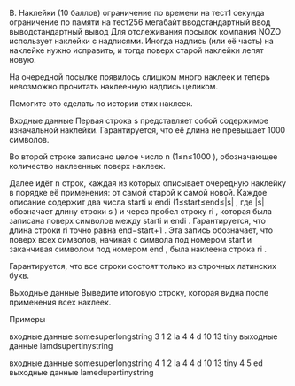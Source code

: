 B. Наклейки (10 баллов)
ограничение по времени на тест1 секунда
ограничение по памяти на тест256 мегабайт
вводстандартный ввод
выводстандартный вывод
Для отслеживания посылок компания NOZO использует наклейки с надписями. Иногда надпись (или её часть) на наклейке нужно исправить, и тогда поверх старой наклейки лепят новую.

На очередной посылке появилось слишком много наклеек и теперь невозможно прочитать наклеенную надпись целиком.

Помогите это сделать по истории этих наклеек.

Входные данные
Первая строка s
 представляет собой содержимое изначальной наклейки. Гарантируется, что её длина не превышает 1000
 символов.

Во второй строке записано целое число n
 (1≤n≤1000
), обозначающее количество наклеенных поверх наклеек.

Далее идёт n
 строк, каждая из которых описывает очередную наклейку в порядке её применения: от самой старой к самой новой. Каждое описание содержит два числа starti
 и endi
 (1≤start≤end≤|s|
, где |s|
 обозначает длину строки s
) и через пробел строку ri
, которая была записана поверх символов между starti
 и endi
. Гарантируется, что длина строки ri
 точно равна end−start+1
. Эта запись обозначает, что поверх всех символов, начиная с символа под номером start
 и заканчивая символом под номером end
, была наклеена строка ri
.

Гарантируется, что все строки состоят только из строчных латинских букв.

Выходные данные
Выведите итоговую строку, которая видна после применения всех наклеек.


Примеры

входные данные
somesuperlongstring
3
1 2 la
4 4 d
10 13 tiny
выходные данные
lamdsupertinystring

входные данные
somesuperlongstring
4
1 2 la
4 4 d
10 13 tiny
4 5 ed
выходные данные
lamedupertinystring
